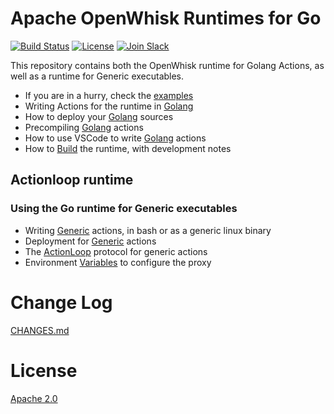 <!--
#
# Licensed to the Apache Software Foundation (ASF) under one or more
# contributor license agreements.  See the NOTICE file distributed with
# this work for additional information regarding copyright ownership.
# The ASF licenses this file to You under the Apache License, Version 2.0
# (the "License"); you may not use this file except in compliance with
# the License.  You may obtain a copy of the License at
#
#     http://www.apache.org/licenses/LICENSE-2.0
#
# Unless required by applicable law or agreed to in writing, software
# distributed under the License is distributed on an "AS IS" BASIS,
# WITHOUT WARRANTIES OR CONDITIONS OF ANY KIND, either express or implied.
# See the License for the specific language governing permissions and
# limitations under the License.
#
-->
# Apache OpenWhisk Runtimes for Go

[![Build Status](https://travis-ci.org/apache/openwhisk-runtime-go.svg?branch=master)](https://travis-ci.org/apache/openwhisk-runtime-go)
[![License](https://img.shields.io/badge/license-Apache--2.0-blue.svg)](http://www.apache.org/licenses/LICENSE-2.0)
[![Join Slack](https://img.shields.io/badge/join-slack-9B69A0.svg)](http://slack.openwhisk.org/)

This repository contains both the OpenWhisk runtime for Golang Actions, as well as a runtime for Generic executables.

- If you are in a hurry, check the [examples](examples/EXAMPLES.md)
- Writing Actions for the runtime in [Golang](docs/ACTION.md#golang)
- How to deploy your [Golang](docs/DEPLOY.md#golang) sources
- Precompiling [Golang](docs/DEPLOY.md#precompile) actions
- How to use VSCode to write [Golang](docs/DEPLOY.md#vscode) actions
- How to [Build](docs/BUILD.md#building) the runtime, with development notes

## Actionloop runtime

### Using the Go runtime for Generic executables

- Writing [Generic](docs/ACTION.md#generic) actions, in bash or as a generic linux binary
- Deployment for [Generic](docs/DEPLOY.md#generic) actions
- The [ActionLoop](docs/ACTION.md#actionloop) protocol for generic actions
- Environment [Variables](docs/ENVVARS.md) to configure the proxy

# Change Log

[CHANGES.md](CHANGES.md)

# License
[Apache 2.0](LICENSE.txt)
